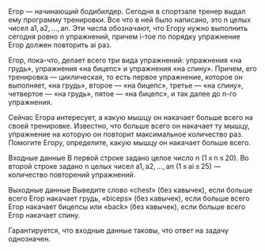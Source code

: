 Егор — начинающий бодибилдер. Сегодня в спортзале тренер выдал ему программу тренировки. Все что в ней было написано, это n целых чисел a1, a2, ..., an. Эти числа обозначают, что Егору нужно выполнить сегодня ровно n упражнений, причем i-тое по порядку упражнение Егор должен повторить ai раз.

Егор, пока-что, делает всего три вида упражнений: упражнения «на грудь», упражнения «на бицепс» и упражнения «на спину». Причем, его тренировка — циклическая, то есть первое упражнение, которое он выполняет, «на грудь», второе — «на бицепс», третье — «на спину», четвертое — «на грудь», пятое — «на бицепс», и так далее до n-го упражнения.

Сейчас Егора интересует, а какую мышцу он накачает больше всего на своей тренировке. Известно, что больше всего он накачает ту мышцу, упражнение на которую он повторит максимальное количество раз. Помогите Егору, определите, какую мышцу он накачает больше всего.

Входные данные
В первой строке задано целое число n (1 ≤ n ≤ 20). Во второй строке задано n целых чисел a1, a2, ..., an (1 ≤ ai ≤ 25) — количество повторений упражнений.

Выходные данные
Выведите слово «chest» (без кавычек), если больше всего Егор накачает грудь, «biceps» (без кавычек), если больше всего Егор накачает бицепсы или «back» (без кавычек), если больше всего Егор накачает спину.

Гарантируется, что входные данные таковы, что ответ на задачу однозначен.